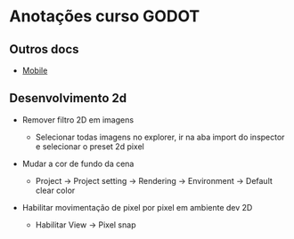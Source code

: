 # Anotações curso GODOT


## Outros docs
- <a href="./mobile.md">Mobile</a>

## Desenvolvimento 2d

- Remover filtro 2D em imagens
  - Selecionar todas imagens no explorer, ir na aba import do inspector e selecionar o preset 2d pixel

- Mudar a cor de fundo da cena
  - Project -> Project setting -> Rendering -> Environment -> Default clear color

- Habilitar movimentação de pixel por pixel em ambiente dev 2D
  - Habilitar View -> Pixel snap

